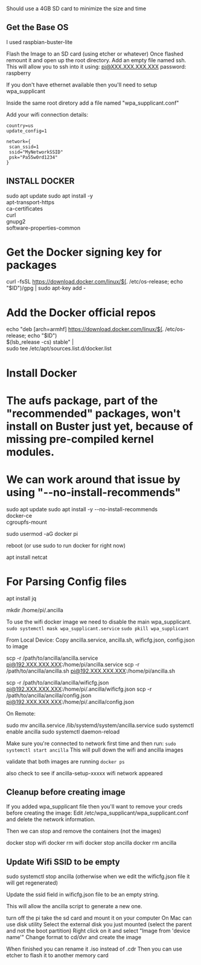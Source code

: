 ### 
Should use a 4GB SD card to minimize the size and time

## Get the Base OS
I used raspbian-buster-lite

Flash the Image to an SD card (using etcher or whatever)
Once flashed remount it and open up the root directory.
Add an empty file named ssh.  This will allow you to ssh into it using:
pi@XXX.XXX.XXX.XXX
password:  raspberry

If you don't have ethernet available then you'll need to setup wpa_supplicant

Inside the same root diretory add a file named "wpa_supplicant.conf"

Add your wifi connection details:
```
country=us
update_config=1

network={
 scan_ssid=1
 ssid="MyNetworkSSID"
 psk="Pa55w0rd1234"
}
```



## INSTALL DOCKER

sudo apt update
sudo apt install -y \
     apt-transport-https \
     ca-certificates \
     curl \
     gnupg2 \
     software-properties-common

# Get the Docker signing key for packages
curl -fsSL https://download.docker.com/linux/$(. /etc/os-release; echo "$ID")/gpg | sudo apt-key add -

# Add the Docker official repos
echo "deb [arch=armhf] https://download.docker.com/linux/$(. /etc/os-release; echo "$ID") \
     $(lsb_release -cs) stable" | \
    sudo tee /etc/apt/sources.list.d/docker.list

# Install Docker
# The aufs package, part of the "recommended" packages, won't install on Buster just yet, because of missing pre-compiled kernel modules.
# We can work around that issue by using "--no-install-recommends"
sudo apt update
sudo apt install -y --no-install-recommends \
    docker-ce \
    cgroupfs-mount


sudo usermod -aG docker pi

reboot (or use sudo to run docker for right now)


apt install netcat 

# For Parsing Config files
apt install jq


mkdir /home/pi/.ancilla


To use the wifi docker image we need to disable the main wpa_supplicant.
`sudo systemctl mask wpa_supplicant.service`
`sudo pkill wpa_supplicant`


From Local Device: Copy ancilla.service, ancilla.sh, wificfg.json, config.json to image

scp -r /path/to/ancilla/ancilla.service pi@192.XXX.XXX.XXX:/home/pi/ancilla.service
scp -r /path/to/ancilla/ancilla.sh pi@192.XXX.XXX.XXX:/home/pi/ancilla.sh

scp -r /path/to/ancilla/ancilla/wificfg.json pi@192.XXX.XXX.XXX:/home/pi/.ancilla/wificfg.json
scp -r /path/to/ancilla/ancilla/config.json pi@192.XXX.XXX.XXX:/home/pi/.ancilla/config.json

On Remote:

sudo mv ancilla.service /lib/systemd/system/ancilla.service
sudo systemctl enable ancilla
sudo systemctl daemon-reload


Make sure you're connected to network first time and then run:
`sudo systemctl start ancilla`
This will pull down the wifi and ancilla images


validate that both images are running 
`docker ps`

also check to see if ancilla-setup-xxxxx wifi network appeared


## Cleanup before creating image
If you added wpa_supplicant file then you'll want to remove your creds before creating the image:
Edit /etc/wpa_supplicant/wpa_supplicant.conf and delete the network information. 


Then we can stop and remove the containers (not the images)


docker stop wifi
docker rm wifi
docker stop ancilla
docker rm ancilla

## Update Wifi SSID to be empty
sudo systemctl stop ancilla (otherwise when we edit the wificfg.json file it will get regenerated)

Update the ssid field in wificfg.json file to be an empty string.

This will allow the ancilla script to generate a new one. 


turn off the pi take the sd card and mount it on your computer
On Mac can use disk utility
  Select the external disk you just mounted (select the parent and not the boot partition)
  Right click on it and select "Image from 'device name'"
  Change format to cd/dvr
  and create the image
  
  When finished you can rename it .iso instead of .cdr
  Then you can use etcher to flash it to another memory card






